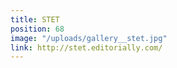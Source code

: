 ```yaml
---
title: STET
position: 68
image: "/uploads/gallery__stet.jpg"
link: http://stet.editorially.com/
---
```


